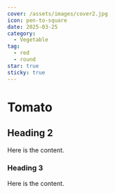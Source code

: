 ```yaml
---
cover: /assets/images/cover2.jpg
icon: pen-to-square
date: 2025-03-25
category:
  - Vegetable
tag:
  - red
  - round
star: true
sticky: true
---
```


# Tomato

## Heading 2

Here is the content.

### Heading 3

Here is the content.
